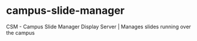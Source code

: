 # campus-slide-manager
CSM - Campus Slide Manager Display Server | Manages slides running over the campus
